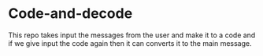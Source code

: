 # Code-and-decode
This repo takes input the messages from the user and make it to a code and if we give input the code again then it can converts it to the main message.

